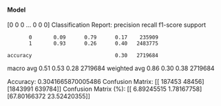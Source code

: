 #### Model
[0 0 0 ... 0 0 0]
Classification Report:
              precision    recall  f1-score   support

           0       0.09      0.79      0.17    235909
           1       0.93      0.26      0.40   2483775

    accuracy                           0.30   2719684
   macro avg       0.51      0.53      0.28   2719684
weighted avg       0.86      0.30      0.38   2719684

Accuracy: 0.3041665870005486
Confusion Matrix:
[[ 187453   48456]
 [1843991  639784]]
Confusion Matrix (%):
[[ 6.89245515  1.78167758]
 [67.80166372 23.52420355]]
